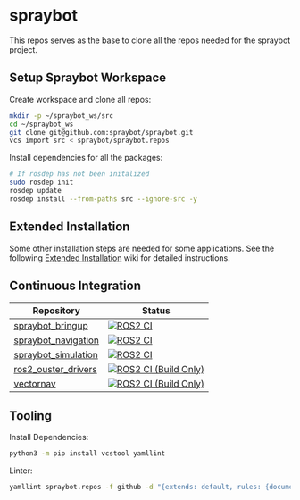 # spraybot

This repos serves as the base to clone all the repos needed for the spraybot project.

## Setup Spraybot Workspace

Create workspace and clone all repos:

```bash
mkdir -p ~/spraybot_ws/src
cd ~/spraybot_ws
git clone git@github.com:spraybot/spraybot.git
vcs import src < spraybot/spraybot.repos
```

Install dependencies for all the packages:

```bash
# If rosdep has not been initalized
sudo rosdep init
rosdep update
rosdep install --from-paths src --ignore-src -y
```

## Extended Installation
Some other installation steps are needed for some applications. See the following [Extended Installation](https://github.com/spraybot/spraybot/wiki/Extended-Installation) wiki for detailed instructions.

## Continuous Integration
| Repository | Status |
| --- | --- |
| [spraybot_bringup](https://github.com/spraybot/spraybot_bringup) | [![ROS2 CI](https://github.com/spraybot/spraybot_bringup/actions/workflows/ci.yml/badge.svg?branch=main)](https://github.com/spraybot/spraybot_bringup/actions/workflows/ci.yml) |
| [spraybot_navigation](https://github.com/spraybot/spraybot_navigation) | [![ROS2 CI](https://github.com/spraybot/spraybot_navigation/actions/workflows/ci.yml/badge.svg?branch=main)](https://github.com/spraybot/spraybot_navigation/actions/workflows/ci.yml) |
| [spraybot_simulation](https://github.com/spraybot/spraybot_simulation) | [![ROS2 CI](https://github.com/spraybot/spraybot_simulation/actions/workflows/ci.yml/badge.svg?branch=main)](https://github.com/spraybot/spraybot_simulation/actions/workflows/ci.yml) |
| [ros2_ouster_drivers](https://github.com/spraybot/ros2_ouster_drivers) | [![ROS2 CI (Build Only)](https://github.com/spraybot/ros2_ouster_drivers/actions/workflows/ci.yml/badge.svg)](https://github.com/spraybot/ros2_ouster_drivers/actions/workflows/ci.yml) |
| [vectornav](https://github.com/spraybot/vectornav) | [![ROS2 CI (Build Only)](https://github.com/spraybot/vectornav/actions/workflows/ci.yml/badge.svg)](https://github.com/spraybot/vectornav/actions/workflows/ci.yml) |


## Tooling

Install Dependencies:

```bash
python3 -m pip install vcstool yamllint
```

Linter:

```bash
yamllint spraybot.repos -f github -d "{extends: default, rules: {document-start: {present: false}, key-ordering: {}}}"
```
